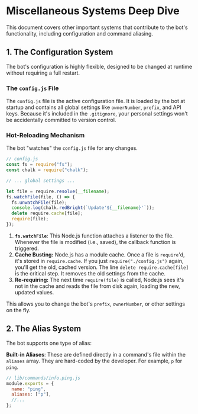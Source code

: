 # Miscellaneous Systems Deep Dive

This document covers other important systems that contribute to the bot's functionality, including configuration and command aliasing.

## 1. The Configuration System

The bot's configuration is highly flexible, designed to be changed at runtime without requiring a full restart.

### The `config.js` File

The `config.js` file is the active configuration file. It is loaded by the bot at startup and contains all global settings like `ownerNumber`, `prefix`, and API keys. Because it's included in the `.gitignore`, your personal settings won't be accidentally committed to version control.

### Hot-Reloading Mechanism

The bot "watches" the `config.js` file for any changes.

```javascript
// config.js
const fs = require("fs");
const chalk = require("chalk");

// ... global settings ...

let file = require.resolve(__filename);
fs.watchFile(file, () => {
  fs.unwatchFile(file);
  console.log(chalk.redBright(`Update'${__filename}'`));
  delete require.cache[file];
  require(file);
});
```

1.  **`fs.watchFile`**: This Node.js function attaches a listener to the file. Whenever the file is modified (i.e., saved), the callback function is triggered.
2.  **Cache Busting:** Node.js has a module cache. Once a file is `require`'d, it's stored in `require.cache`. If you just `require("./config.js")` again, you'll get the old, cached version. The line `delete require.cache[file]` is the critical step. It removes the old settings from the cache.
3.  **Re-requiring:** The next time `require(file)` is called, Node.js sees it's not in the cache and reads the file from disk again, loading the new, updated values.

This allows you to change the bot's `prefix`, `ownerNumber`, or other settings on the fly.

## 2. The Alias System

The bot supports one type of alias:

**Built-in Aliases**: These are defined directly in a command's file within the `aliases` array. They are hard-coded by the developer. For example, `p` for `ping`.

```javascript
// lib/commands/info.ping.js
module.exports = {
  name: "ping",
  aliases: ["p"],
  //...
};
```
